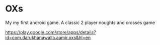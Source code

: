 # OXs

My my first android game.
A classic 2 player noughts and crosses game

https://play.google.com/store/apps/details?id=com.darukhanawalla.aamir.oxs&hl=en
